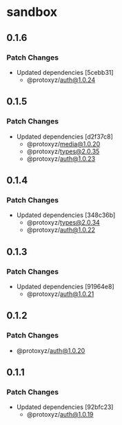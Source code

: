# sandbox

## 0.1.6

### Patch Changes

- Updated dependencies [5cebb31]
  - @protoxyz/auth@1.0.24

## 0.1.5

### Patch Changes

- Updated dependencies [d2f37c8]
  - @protoxyz/media@1.0.20
  - @protoxyz/types@2.0.35
  - @protoxyz/auth@1.0.23

## 0.1.4

### Patch Changes

- Updated dependencies [348c36b]
  - @protoxyz/types@2.0.34
  - @protoxyz/auth@1.0.22

## 0.1.3

### Patch Changes

- Updated dependencies [91964e8]
  - @protoxyz/auth@1.0.21

## 0.1.2

### Patch Changes

- @protoxyz/auth@1.0.20

## 0.1.1

### Patch Changes

- Updated dependencies [92bfc23]
  - @protoxyz/auth@1.0.19
